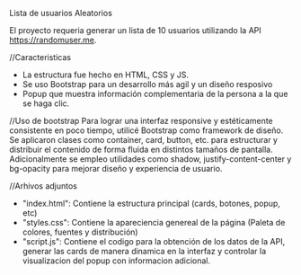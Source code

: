 Lista de usuarios Aleatorios

El proyecto requeria generar un lista de 10 usuarios utilizando la API https://randomuser.me.

//Caracteristicas
- La estructura fue hecho en HTML, CSS y JS.
- Se uso Bootstrap para un desarrollo más agil y un diseño resposivo
- Popup que muestra información complementaria de la persona a la que se haga clic.

//Uso de bootstrap
Para lograr una interfaz responsive y estéticamente consistente en poco tiempo, utilicé Bootstrap como framework de diseño.
Se aplicaron clases como container, card, button, etc. para estructurar y distribuir el contenido de forma fluida en distintos tamaños de pantalla.
Adicionalmente se empleo utilidades como shadow, justify-content-center y bg-opacity para mejorar diseño y experiencia de usuario.

//Arhivos adjuntos
- "index.html": Contiene la estructura principal (cards, botones, popup, etc)
- "styles.css": Contiene la apareciencia genereal de la página (Paleta de colores, fuentes y distribución)
- "script.js": Contiene el codigo para la obtención de los datos de la API, generar las cards de manera dinamica en la interfaz y controlar la visualizacion del popup con informacion adicional.

